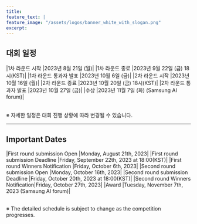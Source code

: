 ```yaml
---
title:
feature_text: |
feature_image: "/assets/logos/banner_white_with_slogan.png"
excerpt:
---
```

## 대회 일정

|1차 라운드 시작       |2023년 8월 21일 (월)|
|1차 라운드 종료       |2023년 9월 22일 (금) 18시(KST)|
|1차 라운드 통과자 발표 |2023년 10월 6일 (금)|
|2차 라운드 시작       |2023년 10월 16일 (월)|
|2차 라운드 종료       |2023년 10월 20일 (금) 18시(KST)|
|2차 라운드 통과자 발표 |2023년 10월 27일 (금)|
|수상                  |2023년 11월 7일 (화) (Samsung AI forum)|

<br>
※ 자세한 일정은 대회 진행 상황에 따라 변경될 수 있습니다.
<br>
<hr />

## Important Dates

|First round submission Open      |Monday, August 21th, 2023|
|First round submission Deadline  |Friday, September 22th, 2023 at 18:00(KST)|
|First round Winners Notification |Friday, October 6th, 2023|
|Second round submission Open     |Monday, October 16th, 2023|
|Second round submission Deadline |Friday, October 20th, 2023 at 18:00(KST)|
|Second round Winners Notification|Friday, October 27th, 2023|
|Award                            |Tuesday, November 7th, 2023 (Samsung AI forum)|

<br>
※ The detailed schedule is subject to change as the competition progresses.
